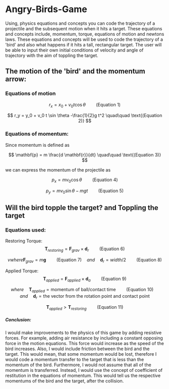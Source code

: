 # Angry-Birds-Game

Using, physics equations and concepts you can code the trajectory of a projectile and the subsequent motion when it hits a target. These equations and concepts include, momentum, torque, equations of motion and newtons laws. These equations and concepts will be used to code the trajectory of a 'bird' and also what happens if it hits a tall, rectangular target. The user will be able to input their own initial conditions of velocity and angle of trajectory with the aim of toppling the target. 

## The motion of the 'bird' and the momentum arrow:

### Equations of motion
$$ r_x = x_0 + v_0 t \cos \theta   
\quad\quad \text{(Equation 1)} $$

$$ r_y = y_0 + v_0 t  \sin \theta -\frac{1}{2}g t^2
\quad\quad \text{(Equation 2)} $$

### Equations of momentum:
Since momentum is defined as

$$ \mathbf{p} = m  \frac{d \mathbf{r}}{dt} 
\quad\quad \text{(Equation 3)} $$

we can express the momentum of the projectile as

$$ p_x = m v_0 \cos \theta
\quad\quad \text{(Equation 4)} $$

$$ p_y = m v_0 \sin \theta - m g t 
\quad\quad \text{(Equation 5)} $$

## Will the bird topple the target? and Toppling the target


### Equations used:
Restoring Torque:   
$$ \mathbf{T}_{restoring} = \mathbf{F}_{grav} \times \mathbf{d}_r
\quad\quad \text{(Equation 6)} $$

$$vwhere  \mathbf{F}_{grav} = m\mathbf{g}\quad\quad \text{(Equation 7)}\quad and\quad  \mathbf{d}_r = width/2
\quad\quad \text{(Equation 8)} $$

Applied Torque: 
$$\mathbf{T}_{applied} = \mathbf{F}_{applied} \times \mathbf{d}_a
\quad\quad \text{(Equation 9)} $$

$$where \quad \mathbf{T}_{applied} = \text{momentum of ball/contact  time} \quad\quad \text{(Equation 10)}\quad and\quad \mathbf{d}_r = \text{the vector from the rotation point and contact point} $$

$$ \mathbf{T}_{applied} > \mathbf{T}_{restoring}
\quad\quad \text{(Equation 11)} $$


##### Conclusion:

I would make improvements to the physics of this game by adding resistive forces. For example, adding air resistance by including a constant opposing force in the motion equations. This force would increase as the speed of the bird increases. Also, I would include friction between the bird and the target. This would mean, that some momentum would be lost, therefore I would code a momentum transfer to the target that is less than the momentum of the bird. Furthermore, I would not assume that all of the momentum is transferred. Instead, I would use the concept of coefficient of restitution in the equations of momentum. This would tell us the respective momentums of the bird and the target, after the collision.
